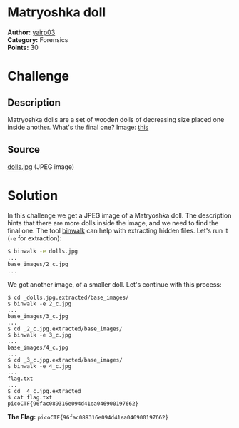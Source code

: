 # Matryoshka doll

**Author:** [yairp03](https://github.com/yairp03)  
**Category:** Forensics  
**Points:** 30

# Challenge

## Description

Matryoshka dolls are a set of wooden dolls of decreasing size placed one inside another. What's the final one? Image: [this](./dolls.jpg)

## Source

[dolls.jpg](./dolls.jpg) (JPEG image)

# Solution

In this challenge we get a JPEG image of a Matryoshka doll. The description hints that there are more dolls inside the image, and we need to find the final one.
The tool [binwalk](https://github.com/ReFirmLabs/binwalk) can help with extracting hidden files. Let's run it (`-e` for extraction):

```bash
$ binwalk -e dolls.jpg
...
base_images/2_c.jpg
...
```

We got another image, of a smaller doll. Let's continue with this process:

```
$ cd _dolls.jpg.extracted/base_images/
$ binwalk -e 2_c.jpg
...
base_images/3_c.jpg
...
$ cd _2_c.jpg.extracted/base_images/
$ binwalk -e 3_c.jpg
...
base_images/4_c.jpg
...
$ cd _3_c.jpg.extracted/base_images/
$ binwalk -e 4_c.jpg
...
flag.txt
...
$ cd _4_c.jpg.extracted
$ cat flag.txt
picoCTF{96fac089316e094d41ea046900197662}
```

**The Flag:** `picoCTF{96fac089316e094d41ea046900197662}`
